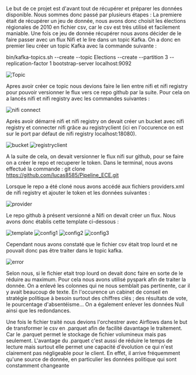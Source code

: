 Le but de ce projet est d'avant tout de récupérer et préparer les données disponible. 
 Nous sommes donc passé par plusieurs étapes : 
 La premiere était de récupérer un jeu de donnée, nous avons donc choisit les élections régionales de 2010 en fichier csv, car le csv est très utilisé et facilement maniable.
 Une fois ce jeu de donnée récupérer nous avons décider de le faire passer avec un flux Nifi et le lire dans un topic Kafka. On a donc en premier lieu créer un topic Kafka avec la commande suivante : 
 
bin/kafka-topics.sh --create --topic Elections --create --partition 3 --replication-factor 1 bootstrap-server localhost:9092
 
![Topic](https://user-images.githubusercontent.com/94440244/146551412-c9d8c29f-ebae-48db-8fa3-a91e04b28e16.png)

Apres avoir créer ce topic nous devions faire le lien entre nifi et nifi registry pour pouvoir versionner le flux vers ce repo github par la suite. 
Pour cela on a lancés nifi et nifi registry avec les commandes suivantes : 

![nifi connect](https://user-images.githubusercontent.com/94440244/146552529-c62eef8e-4022-46fc-b617-37360ea78af3.png)

Après avoir démarré nifi et nifi registry on devait créer un bucket avec nifi registry et connecter nifi grâce au registryclient (ici en l'occurence on est sur le port par défaut de nifi registry localhost:18080).

![bucket](https://user-images.githubusercontent.com/94440244/146553199-5dac1549-056c-4d71-81e3-1567bee64925.png)
![registryclient](https://user-images.githubusercontent.com/94440244/146553167-2d66f29a-77ec-4272-ac62-463b2bf445f1.png)

A la suite de cela, on devait versionner le flux nifi sur github, pour se faire on a créer le repo et recuperer le token. 
Dans le terminal, nous avons effectué la commande : git clone https://github.com/lucas8585/Pipeline_ECE.git

Lorsque le repo a été cloné nous avons accédé aux fichiers providers.xml de nifi registry et ajouter le token et les données suivantes : 

![provider](https://user-images.githubusercontent.com/94440244/146554725-3f93a24a-07b9-4f3a-b7fe-f69f453f19b6.png)

Le repo github à présent versionné a Nifi on devait créer un flux. Nous avons donc établis cette template ci-dessous : 

![template](https://user-images.githubusercontent.com/94440244/146555337-15b4e902-4ad7-44db-b960-8e45bc008cf5.png)
![config1](https://user-images.githubusercontent.com/94440244/146555938-f5a73c42-a5ba-419c-869f-f5c55080d184.png)
![config2](https://user-images.githubusercontent.com/94440244/146556112-a54deb30-a033-4430-840d-0c409df783fc.png)
![config3](https://user-images.githubusercontent.com/94440244/146555943-7c0c8cc5-fccb-4076-ac2d-5e8628223a92.png)

Cependant nous avons constaté que le fichier csv était trop lourd et ne pouvait donc pas être traiter dans le topic kafka. 

![error](https://user-images.githubusercontent.com/94440244/146556387-1456db68-286e-4402-9d02-c67495c97a98.png)

Selon nous, si le fichier etait trop lourd on devait donc faire en sorte de le réduire au maximum. Pour cela nous avons utilisé pyspark afin de traiter la donnée. On a enlevé les colonnes qui ne nous semblait pas pertinente, car il y avait beaucoup de texte. En l'occurence un cabinet de conseil en stratégie politique à besoin surtout des chiffres clés ; des résultats de vote, le pourcentage d'absentéisme... 
On a également enlever les données Null ainsi que les redondances. 

Une fois le fichier traité nous devions l'orchestrer avec Airflows dans le but de transformer le csv en .parquet afin de facilité davantage le traitement. Car le .parquet permet le stockage de fichier volumineux mais pas seulement. L'avantage du .parquet c'est aussi de réduire le temps de lecture mais surtout elle permet une capacité d'évolution ce qui n'est clairement pas négligeable pour le client. 
En effet, il arrive fréquemment qu'une source de donnée, en particulier les données politique qui sont constamment changeante 
